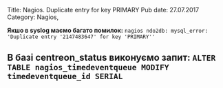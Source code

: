 Title: Nagios. Duplicate entry for key PRIMARY
Pub date: 27.07.2017
Category: Nagios, 

**Якшо в syslog маємо багато помилок:**
`nagios ndo2db: mysql_error: 'Duplicate entry '2147483647' for key 'PRIMARY''`

**В базі centreon_status виконуємо запит:**
`ALTER TABLE nagios_timedeventqueue MODIFY timedeventqueue_id SERIAL`
-----